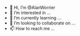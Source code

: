 - 👋 Hi, I’m @AlanWorrier
- 👀 I’m interested in ...
- 🌱 I’m currently learning ...
- 💞️ I’m looking to collaborate on ...
- 📫 How to reach me ...

<!---
AlanWorrier/AlanWorrier is a ✨ special ✨ repository because its `README.md` (this file) appears on your GitHub profile.
You can click the Preview link to take a look at your changes.
--->

